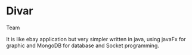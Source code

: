 # Divar
Team

It is like ebay application but very simpler written in java, using javaFx for graphic and MongoDB for database and Socket programming.
